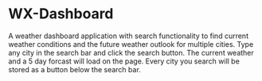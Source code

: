 # WX-Dashboard
A weather dashboard application with search functionality to find current weather conditions and the future weather outlook for multiple cities. 
Type any city in the search bar and click the search button.
The current weather and a 5 day forcast will load on the page.
Every city you search will be stored as a button below the search bar.
